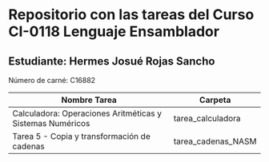 # Repositorio con las tareas del Curso CI-0118 Lenguaje Ensamblador
## Estudiante: Hermes Josué Rojas Sancho
Número de carné: C16882

| **Nombre Tarea**                                                | **Carpeta**       | 
|-----------------------------------------------------------------|-------------------|
| Calculadora: Operaciones Aritméticas y Sistemas Numéricos       | tarea_calculadora |
| Tarea 5 - Copia y transformación de cadenas                               | tarea_cadenas_NASM|

